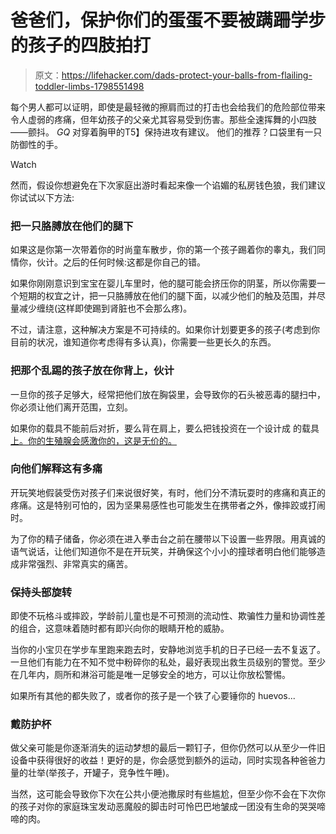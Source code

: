 # 爸爸们，保护你们的蛋蛋不要被蹒跚学步的孩子的四肢拍打

> 原文：<https://lifehacker.com/dads-protect-your-balls-from-flailing-toddler-limbs-1798551498>

每个男人都可以证明，即使是最轻微的擦肩而过的打击也会给我们的危险部位带来令人虚弱的疼痛，但年幼孩子的父亲尤其容易受到伤害。那些全速挥舞的小四肢——颤抖。 *GQ* 对穿着胸甲的T5】保持进攻有建议。 他们的推荐？口袋里有一只防御性的手。

Watch

然而，假设你想避免在下次家庭出游时看起来像一个谄媚的私房钱色狼，我们建议你试试以下方法:

### 把一只胳膊放在他们的腿下

如果这是你第一次带着你的时尚童车散步，你的第一个孩子踢着你的睾丸，我们同情你，伙计。之后的任何时候:这都是你自己的错。

如果你刚刚意识到宝宝在婴儿车里时，他的腿可能会挤压你的阴茎，所以你需要一个短期的权宜之计，把一只胳膊放在他们的腿下面，以减少他们的触及范围，并尽量减少缠绕(这样即使踢到肾脏也不会那么疼)。

不过，请注意，这种解决方案是不可持续的。如果你计划要更多的孩子(考虑到你目前的状况，谁知道你考虑得有多认真)，你需要一些更长久的东西。

### 把那个乱踢的孩子放在你背上，伙计

一旦你的孩子足够大，经常把他们放在胸袋里，会导致你的石头被恶毒的腿扫中，你必须让他们离开范围，立刻。

如果你的载具不能前后对折，要么背在肩上，要么把钱投资在一个设计成 的载具 [上。你的生殖腺会感激你的，这是无价的。](http://piggybackrider.com/)

### 向他们解释这有多痛

开玩笑地假装受伤对孩子们来说很好笑，有时，他们分不清玩耍时的疼痛和真正的疼痛。这是特别可怕的，因为坚果易感性也可能发生在携带者之外，像摔跤或打闹时。

为了你的精子储备，你必须在进入拳击台之前在腰带以下设置一些界限。用真诚的语气说话，让他们知道你不是在开玩笑，并确保这个小小的撞球者明白他们能够造成非常强烈、非常真实的痛苦。

### 保持头部旋转

即使不玩格斗或摔跤，学龄前儿童也是不可预测的流动性、欺骗性力量和协调性差的组合，这意味着随时都有即兴向你的眼睛开枪的威胁。

当你的小宝贝在学步车里跑来跑去时，安静地浏览手机的日子已经一去不复返了。一旦他们有能力在不知不觉中粉碎你的私处，最好表现出救生员级别的警觉。至少在几年内，厕所和淋浴可能是唯一足够安全的地方，可以让你放松警惕。

如果所有其他的都失败了，或者你的孩子是一个铁了心要锤你的 huevos...

### 戴防护杯

做父亲可能是你逐渐消失的运动梦想的最后一颗钉子，但你仍然可以从至少一件旧设备中获得很好的收益！更好的是，你会感觉到额外的运动，同时实现各种爸爸力量的壮举(举孩子，开罐子，竞争性午睡)。

当然，这可能会导致你下次在公共小便池撒尿时有些尴尬，但至少你不会在下次你的孩子对你的家庭珠宝发动恶魔般的脚击时可怜巴巴地皱成一团没有生命的哭哭啼啼的肉。